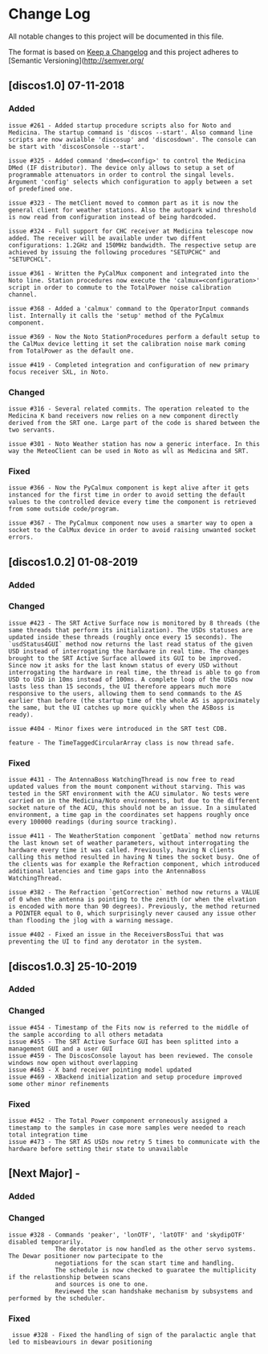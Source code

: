 # Change Log
All notable changes to this project will be documented in this file.

The format is based on [Keep a Changelog](http://keepachangelog.com/)
and this project adheres to [Semantic Versioning](http://semver.org/

## [discos1.0] 07-11-2018
### Added

    issue #261 - Added startup procedure scripts also for Noto and Medicina. The startup command is 'discos --start'. Also command line scripts are now avialble 'discosup' and 'discosdown'. The console can be start with 'discosConsole --start'.

    issue #325 - Added command 'dmed=<config>' to control the Medicina DMed (IF distributor). The device only allows to setup a set of programmable attenuators in order to control the singal levels. Argument 'config' selects which configuration to apply between a set of predefined one.

    issue #323 - The metClient moved to common part as it is now the general client for weather stations. Also the autopark wind threshold is now read from configuration instead of being hardcoded.

    issue #324 - Full support for CHC receiver at Medicina telescope now added. The receiver will be available under two diffent configurations: 1.2GHz and 150MHz bandwidth. The respective setup are achieved by issuing the following procedures "SETUPCHC" and "SETUPCHCL".

    issue #361 - Written the PyCalMux component and integrated into the Noto line. Station procedures now execute the 'calmux=<configuration>' script in order to commute to the TotalPower noise calibration channel.

    issue #368 - Added a 'calmux' command to the OperatorInput commands list. Internally it calls the 'setup' method of the PyCalmux component.

    issue #369 - Now the Noto StationProcedures perform a default setup to the CalMux device letting it set the calibration noise mark coming from TotalPower as the default one.

    issue #419 - Completed integration and configuration of new primary focus receiver SXL, in Noto.

### Changed

    issue #316 - Several related commits. The operation releated to the Medicina K band receivers now relies on a new component directly derived from the SRT one. Large part of the code is shared between the two servants.

    issue #301 - Noto Weather station has now a generic interface. In this way the MeteoClient can be used in Noto as wll as Medicina and SRT.

### Fixed

    issue #366 - Now the PyCalmux component is kept alive after it gets instanced for the first time in order to avoid setting the default values to the controlled device every time the component is retrieved from some outside code/program.

    issue #367 - The PyCalmux component now uses a smarter way to open a socket to the CalMux device in order to avoid raising unwanted socket errors.


## [discos1.0.2] 01-08-2019
### Added
### Changed

    issue #423 - The SRT Active Surface now is monitored by 8 threads (the same threads that perform its initialization). The USDs statuses are updated inside these threads (roughly once every 15 seconds). The `usdStatus4GUI` method now returns the last read status of the given USD instead of interrogating the hardware in real time. The changes brought to the SRT Active Surface allowed its GUI to be improved. Since now it asks for the last known status of every USD without interrogating the hardware in real time, the thread is able to go from USD to USD in 10ms instead of 100ms. A complete loop of the USDs now lasts less than 15 seconds, the UI therefore appears much more responsive to the users, allowing them to send commands to the AS earlier than before (the startup time of the whole AS is approximately the same, but the UI catches up more quickly when the ASBoss is ready).

    issue #404 - Minor fixes were introduced in the SRT test CDB.

    feature - The TimeTaggedCircularArray class is now thread safe.

### Fixed

    issue #431 - The AntennaBoss WatchingThread is now free to read updated values from the mount component without starving. This was tested in the SRT environment with the ACU simulator. No tests were carried on in the Medicina/Noto environments, but due to the different socket nature of the ACU, this should not be an issue. In a simulated environment, a time gap in the coordinates set happens roughly once every 100000 readings (during source tracking).

    issue #411 - The WeatherStation component `getData` method now returns the last known set of weather parameters, without interrogating the hardware every time it was called. Previously, having N clients calling this method resulted in having N times the socket busy. One of the clients was for example the Refraction component, which introduced additional latencies and time gaps into the AntennaBoss WatchingThread.

    issue #382 - The Refraction `getCorrection` method now returns a VALUE of 0 when the antenna is pointing to the zenith (or when the elvation is encoded with more than 90 degrees). Previously, the method returned a POINTER equal to 0, which surprisingly never caused any issue other than flooding the jlog with a warning message.

    issue #402 - Fixed an issue in the ReceiversBossTui that was preventing the UI to find any derotator in the system.

## [discos1.0.3] 25-10-2019
### Added
### Changed
    issue #454 - Timestamp of the Fits now is referred to the middle of the sample according to all others metadata
    issue #455 - The SRT Active Surface GUI has been splitted into a management GUI and a user GUI
    issue #459 - The DiscosConsole layout has been reviewed. The console windows now open without overlapping
    issue #463 - X band receiver pointing model updated
    issue #469 - XBackend initialization and setup procedure improved
    some other minor refinements
### Fixed
    issue #452 - The Total Power component erroneously assigned a timestamp to the samples in case more samples were needed to reach total integration time
    issue #473 - The SRT AS USDs now retry 5 times to communicate with the hardware before setting their state to unavailable

## [Next Major] -
### Added
### Changed
    issue #328 - Commands 'peaker', 'lonOTF', 'latOTF' and 'skydipOTF' disabled temporarily.
                 The derotator is now handled as the other servo systems. The Dewar positioner now partecipate to the
                 negotiations for the scan start time and handling.
                 The schedule is now checked to guaratee the multiplicity if the relastionship between scans 
                 and sources is one to one.
                 Reviewed the scan handshake mechanism by subsystems and performed by the scheduler.         				
### Fixed
	 issue #328 - Fixed the handling of sign of the paralactic angle that led to misbeaviours in dewar positioning 	